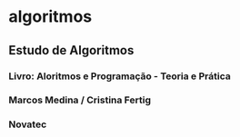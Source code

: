 # algoritmos
## Estudo de Algoritmos

### Livro: Aloritmos e Programação - Teoria e Prática

### Marcos Medina / Cristina Fertig

### Novatec
